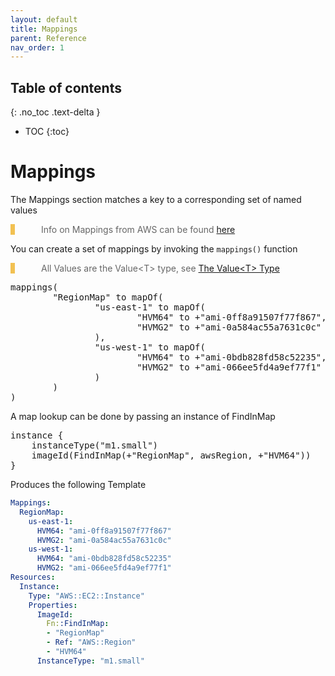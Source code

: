 ```yaml
---
layout: default
title: Mappings
parent: Reference
nav_order: 1
---
```

<script src="https://unpkg.com/kotlin-playground@1" data-selector=".kotlin"></script>
<style>
blockquote{
    color: #666;
    margin: 0;
    padding-left: 3em;
    border-left: 0.5em #f2c152 solid;
}
</style>

## Table of contents
{: .no_toc .text-delta }

* TOC
{:toc}

# Mappings

The Mappings section matches a key to a corresponding set of named values

> Info on Mappings from AWS can be found [here](https://docs.aws.amazon.com/AWSCloudFormation/latest/UserGuide/mappings-section-structure.html)

You can create a set of mappings by invoking the `mappings()` function

> All Values are the Value&lt;T&gt; type, see [The Value&lt;T&gt; Type](../reference/fundamentals.html#the-valuet-type)

<pre class="kotlin" data-highlight-only>
mappings(
        "RegionMap" to mapOf(
                "us-east-1" to mapOf(
                        "HVM64" to +"ami-0ff8a91507f77f867",
                        "HVMG2" to +"ami-0a584ac55a7631c0c"
                ),
                "us-west-1" to mapOf(
                        "HVM64" to +"ami-0bdb828fd58c52235",
                        "HVMG2" to +"ami-066ee5fd4a9ef77f1"
                )
        )
)
</pre>

A map lookup can be done by passing an instance of FindInMap

<pre class="kotlin" data-highlight-only>
instance {
    instanceType("m1.small")
    imageId(FindInMap(+"RegionMap", awsRegion, +"HVM64"))
}
</pre>

Produces the following Template

```yaml
Mappings:
  RegionMap:
    us-east-1:
      HVM64: "ami-0ff8a91507f77f867"
      HVMG2: "ami-0a584ac55a7631c0c"
    us-west-1:
      HVM64: "ami-0bdb828fd58c52235"
      HVMG2: "ami-066ee5fd4a9ef77f1"
Resources:
  Instance:
    Type: "AWS::EC2::Instance"
    Properties:
      ImageId:
        Fn::FindInMap:
        - "RegionMap"
        - Ref: "AWS::Region"
        - "HVM64"
      InstanceType: "m1.small"
```